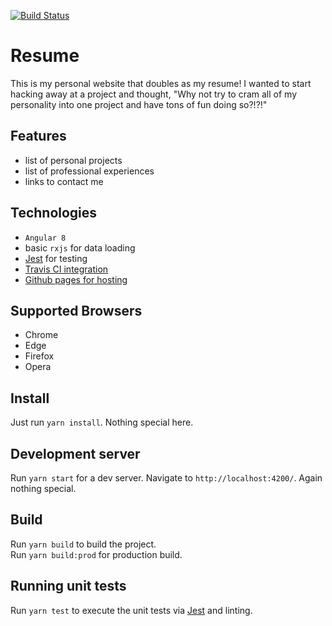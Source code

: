 [![Build Status](https://travis-ci.com/RyanClementsHax/resume.svg?branch=master)](https://travis-ci.com/RyanClementsHax/resume)

# Resume

This is my personal website that doubles as my resume! I wanted to start hacking away at a project and thought, "Why not try to cram all of my personality into one project and have tons of fun doing so?!?!"

## Features

* list of personal projects
* list of professional experiences
* links to contact me

## Technologies

* `Angular 8`
* basic `rxjs` for data loading
* [Jest](https://jestjs.io/) for testing
* [Travis CI integration](https://travis-ci.org/RyanClementsHax/resume)
* [Github pages for hosting](https://ryanclementshax.github.io/resume)

## Supported Browsers

* Chrome
* Edge
* Firefox
* Opera

## Install

Just run `yarn install`. Nothing special here.

## Development server

Run `yarn start` for a dev server. Navigate to `http://localhost:4200/`. Again nothing special.

## Build

Run `yarn build` to build the project.\
Run `yarn build:prod` for production build.

## Running unit tests

Run `yarn test` to execute the unit tests via [Jest](https://jestjs.io/) and linting.
